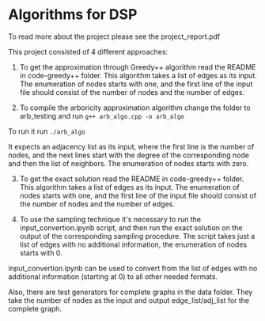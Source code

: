 # Algorithms for DSP

To read more about the project please see the project_report.pdf

This project consisted of 4 different approaches:
1. To get the approximation through Greedy++ algorithm read the README in code-greedy++ folder. This algorithm takes a list of edges as its input. The enumeration of nodes starts with one, and the first line of the input file should consist of the number of nodes and the number of edges.

2. To compile the arboricity approximation algorithm change the folder to arb_testing and run 
`g++ arb_algo.cpp -o arb_algo`

To run it run
`./arb_algo` 

  It expects an adjacency list as its input, where the first line is the number of nodes, and the next lines start with the degree of the corresponding node and then the list of neighbors. The enumeration of nodes starts with zero.

3. To get the exact solution read the README in code-greedy++ folder. This algorithm takes a list of edges as its input. The enumeration of nodes starts with one, and the first line of the input file should consist of the number of nodes and the number of edges.

4. To use the sampling technique it's necessary to run the input_convertion.ipynb script, and then run the exact solution on the output of the corresponding sampling procedure. The script takes just a list of edges with no additional information, the enumeration of nodes starts with 0.


input_convertion.ipynb can be used to convert from the list of edges with no additional information (starting at 0) to all other needed formats.

Also, there are test generators for complete graphs in the data folder. They take the number of nodes as the input and output edge\_list/adj\_list for the complete graph.
